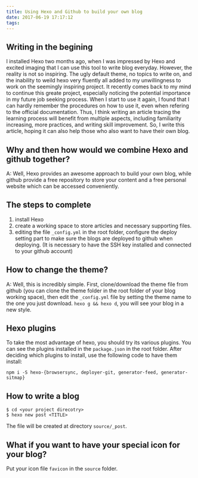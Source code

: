 ```yaml
---
title: Using Hexo and Github to build your own blog
date: 2017-06-19 17:17:12
tags:
---
```


## Writing in the begining  
I installed Hexo two months ago, when I was impressed by Hexo and excited imaging that I can use this tool to write blog everyday. However, the reality is not so inspiring. The ugly default theme, no topics to write on, and the inability to weild hexo very fluently all added to my unwillingness to work on the seemingly inspiring project. It recently comes back to my mind to continue this greate project, especially noticing the potential importance in my future job seeking process. When I start to use it again, I found that I can hardly remember the procedures on how to use it, even when refering to the official documentation. Thus, I think writing an article tracing the learning process will benefit from multiple aspects, including familiarity increasing, more practices, and writing skill improvement. So, I write this article, hoping it can also help those who also want to have their own blog. 

## Why and then how would we combine Hexo and github together?
A: Well, Hexo provides an awesome approach to build your own blog, while github provide a free repository to store your content and a free personal website which can be accessed conveniently. 
## The steps to complete 
1. install Hexo
2. create a working space to store articles and necessary supporting files. 
3. editing the file `_config.yml` in the root folder, configure the deploy setting part to make sure the blogs are deployed to github when deploying. (It is necessary to have the SSH key installed and connected to your github account)

## How to change the theme?
A: Well, this is incredibly simple. First, clone/download the theme file from github (you can clone the theme folder in the root folder of your blog working space), then edit the `_config.yml` file by setting the theme name to the one you just download. `hexo g && hexo d`, you will see your blog in a new style. 

## Hexo plugins
To take the most advantage of hexo, you should try its various plugins. You can see the plugins installed in the `package.json` in the root folder. After deciding which plugins to install, use the following code to have them install:
```
npm i -S hexo-{browsersync, deployer-git, generator-feed, generator-sitmap}
```

## How to write a blog
```
$ cd <your project direcotry>
$ hexo new post <TITLE>
```
The file will be created at directory `source/_post`.

## What if you want to have your special icon for your blog?
Put your icon file `favicon` in the `source` folder.

